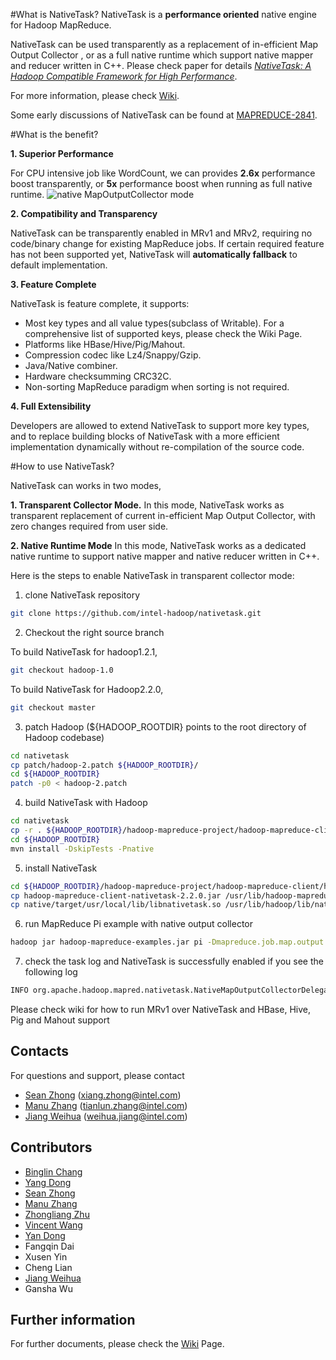 #What is NativeTask?
NativeTask is a **performance oriented** native engine for Hadoop MapReduce.

NativeTask can be used transparently as a replacement of in-efficient Map Output Collector , or as a full native runtime which support native mapper and reducer written in C++. Please check paper for details [*NativeTask: A Hadoop Compatible Framework for High Performance*](http://prof.ict.ac.cn/bpoe2013/downloads/papers/S7201_5910.pdf).

For more information, please check [Wiki](https://github.com/intel-hadoop/nativetask/wiki).

Some early discussions of NativeTask can be found at [MAPREDUCE-2841](https://issues.apache.org/jira/browse/MAPREDUCE-2841).


#What is the benefit?

**1. Superior Performance**

For CPU intensive job like WordCount, we can provides **2.6x** performance boost transparently, or **5x** performance boost when running as full native runtime.
![native MapOutputCollector mode](https://raw.githubusercontent.com/intel-hadoop/nativetask/master/doc/800px-Native-task-performance-overview.png)

**2. Compatibility and Transparency**

NativeTask can be transparently enabled in MRv1 and MRv2, requiring no code/binary change for existing MapReduce jobs. If certain required feature has not been supported yet, NativeTask will **automatically fallback** to default implementation.

**3. Feature Complete**

NativeTask is feature complete, it supports:
  * Most key types and all value types(subclass of Writable). For a comprehensive list of supported keys, please check the Wiki Page.
  * Platforms like HBase/Hive/Pig/Mahout. 
  * Compression codec like Lz4/Snappy/Gzip.
  * Java/Native combiner.
  * Hardware checksumming CRC32C.
  * Non-sorting MapReduce paradigm when sorting is not required.

**4. Full Extensibility**

Developers are allowed to extend NativeTask to support more key types, and to replace building blocks of NativeTask with a more efficient implementation dynamically without re-compilation of the source code.

#How to use NativeTask?

NativeTask can works in two modes,

**1. Transparent Collector Mode.** In this mode, NativeTask works as transparent replacement of current in-efficient Map Output Collector, with zero changes required from user side. 

**2. Native Runtime Mode** In this mode, NativeTask works as a dedicated native runtime to support native mapper and native reducer written in C++. 

Here is the steps to enable NativeTask in transparent collector mode:

1. clone NativeTask repository
  
  ```bash
  git clone https://github.com/intel-hadoop/nativetask.git
  ```

2. Checkout the right source branch

  To build NativeTask for hadoop1.2.1, 

  ```bash
  git checkout hadoop-1.0
  ```

  To build NativeTask for Hadoop2.2.0, 

  ```bash
  git checkout master
  ```

3. patch Hadoop (${HADOOP_ROOTDIR} points to the root directory of Hadoop codebase)
  
  ```bash
  cd nativetask
  cp patch/hadoop-2.patch ${HADOOP_ROOTDIR}/
  cd ${HADOOP_ROOTDIR}
  patch -p0 < hadoop-2.patch
  ```

4. build NativeTask with Hadoop
  
  ```bash
  cd nativetask
  cp -r . ${HADOOP_ROOTDIR}/hadoop-mapreduce-project/hadoop-mapreduce-client/hadoop-mapreduce-client-nativetask
  cd ${HADOOP_ROOTDIR}
  mvn install -DskipTests -Pnative
  ```

5. install NativeTask 

  ```bash
  cd ${HADOOP_ROOTDIR}/hadoop-mapreduce-project/hadoop-mapreduce-client/hadoop-mapreduce-client-nativetask/target
  cp hadoop-mapreduce-client-nativetask-2.2.0.jar /usr/lib/hadoop-mapreduce/
  cp native/target/usr/local/lib/libnativetask.so /usr/lib/hadoop/lib/native/
  ```

6. run MapReduce Pi example with native output collector
  
  ```bash
  hadoop jar hadoop-mapreduce-examples.jar pi -Dmapreduce.job.map.output.collector.class=org.apache.hadoop.mapred.nativetask.NativeMapOutputCollectorDelegator 10 10
  ```

7. check the task log and NativeTask is successfully enabled if you see the following log
  
  ```bash
  INFO org.apache.hadoop.mapred.nativetask.NativeMapOutputCollectorDelegator: Native output collector can be successfully enabled! 
  ```

Please check wiki for how to run MRv1 over NativeTask and HBase, Hive, Pig and Mahout support


## Contacts
For questions and support, please contact 
* [Sean Zhong](https://github.com/clockfly) (xiang.zhong@intel.com)
* [Manu Zhang](https://github.com/manuzhang) (tianlun.zhang@intel.com)
* [Jiang Weihua](https://github.com/whjiang) (weihua.jiang@intel.com)

## Contributors
* [Binglin Chang](https://github.com/decster)     
* [Yang Dong](https://github.com/GarfiedYang)    
* [Sean Zhong](https://github.com/clockfly)    
* [Manu Zhang](https://github.com/manuzhang)    
* [Zhongliang Zhu](https://github.com/zoken)    
* [Vincent Wang](https://github.com/huafengw)     
* [Yan Dong](https://github.com/sproblvem)
* Fangqin Dai
* Xusen Yin
* Cheng Lian
* [Jiang Weihua](https://github.com/whjiang) 
* Gansha Wu

## Further information
For further documents, please check the [Wiki](https://github.com/intel-hadoop/nativetask/wiki) Page.

